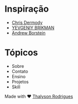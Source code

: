 # Inspiração

* [Chris Dermody](https://chippd.github.io/)
* [YEVGENIY BRIKMAN](https://chippd.github.io/)
* [Andrew Borstein](https://andrewborstein.com/)

# Tópicos

* Sobre
* Contato
* Ensino
* Projetos
* Skill

Made with ♥ [Thalyson Rodrigues](https://github.com/thalysonalexr/)